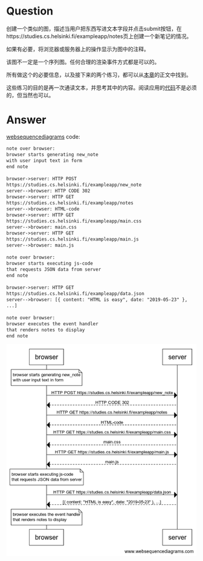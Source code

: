 # Question

创建一个类似的图，描述当用户把东西写进文本字段并点击submit按钮，在https://studies.cs.helsinki.fi/exampleapp/notes页上创建一个新笔记的情况。

如果有必要，将浏览器或服务器上的操作显示为图中的注释。

该图不一定是一个序列图。任何合理的渲染事件方式都是可以的。

所有做这个的必要信息，以及接下来的两个练习，都可以从[本章](https://fullstackopen.com/en/part0/fundamentals_of_web_apps#forms-and-http-post)的正文中找到。

这些练习的目的是再一次通读文本，并思考其中的内容。阅读应用的[代码](https://github.com/mluukkai/example_app)不是必须的，但当然也可以。


# Answer

[websequencediagrams](https://www.websequencediagrams.com/) code:

```
note over browser:
browser starts generating new_note 
with user input text in form
end note

browser->server: HTTP POST https://studies.cs.helsinki.fi/exampleapp/new_note
server-->browser: HTTP CODE 302
browser->server: HTTP GET https://studies.cs.helsinki.fi/exampleapp/notes
server-->browser: HTML-code
browser->server: HTTP GET https://studies.cs.helsinki.fi/exampleapp/main.css
server-->browser: main.css
browser->server: HTTP GET https://studies.cs.helsinki.fi/exampleapp/main.js
server-->browser: main.js

note over browser:
browser starts executing js-code
that requests JSON data from server
end note

browser->server: HTTP GET https://studies.cs.helsinki.fi/exampleapp/data.json
server-->browser: [{ content: "HTML is easy", date: "2019-05-23" }, ...]

note over browser:
browser executes the event handler
that renders notes to display
end note
```

![render-pic-0.4](./assets/render-pic.png)


